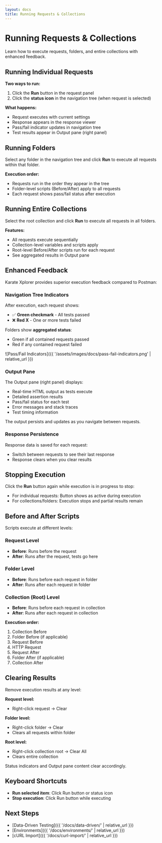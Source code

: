 ```yaml
---
layout: docs
title: Running Requests & Collections
---
```


# Running Requests & Collections

Learn how to execute requests, folders, and entire collections with enhanced feedback.

## Running Individual Requests

**Two ways to run:**

1. Click the **Run** button in the request panel
2. Click the **status icon** in the navigation tree (when request is selected)

**What happens:**
- Request executes with current settings
- Response appears in the response viewer
- Pass/fail indicator updates in navigation tree
- Test results appear in Output pane (right panel)

## Running Folders

Select any folder in the navigation tree and click **Run** to execute all requests within that folder.

**Execution order:**
- Requests run in the order they appear in the tree
- Folder-level scripts (Before/After) apply to all requests
- Each request shows pass/fail status after execution

## Running Entire Collections

Select the root collection and click **Run** to execute all requests in all folders.

**Features:**
- All requests execute sequentially
- Collection-level variables and scripts apply
- Root-level Before/After scripts run for each request
- See aggregated results in Output pane

## Enhanced Feedback

Karate Xplorer provides superior execution feedback compared to Postman:

### Navigation Tree Indicators

After execution, each request shows:
- ✅ **Green checkmark** - All tests passed
- ❌ **Red X** - One or more tests failed

Folders show **aggregated status**:
- Green if all contained requests passed
- Red if any contained request failed

![Pass/Fail Indicators]({{ '/assets/images/docs/pass-fail-indicators.png' | relative_url }})

### Output Pane

The Output pane (right panel) displays:
- Real-time HTML output as tests execute
- Detailed assertion results
- Pass/fail status for each test
- Error messages and stack traces
- Test timing information

The output persists and updates as you navigate between requests.

### Response Persistence

Response data is saved for each request:
- Switch between requests to see their last response
- Response clears when you clear results

## Stopping Execution

Click the **Run** button again while execution is in progress to stop:
- For individual requests: Button shows as active during execution
- For collections/folders: Execution stops and partial results remain

## Before and After Scripts

Scripts execute at different levels:

### Request Level
- **Before**: Runs before the request
- **After**: Runs after the request, tests go here

### Folder Level
- **Before**: Runs before each request in folder
- **After**: Runs after each request in folder

### Collection (Root) Level
- **Before**: Runs before each request in collection
- **After**: Runs after each request in collection

**Execution order:**
1. Collection Before
2. Folder Before (if applicable)
3. Request Before
4. HTTP Request
5. Request After
6. Folder After (if applicable)
7. Collection After

## Clearing Results

Remove execution results at any level:

**Request level:**
- Right-click request → Clear

**Folder level:**
- Right-click folder → Clear
- Clears all requests within folder

**Root level:**
- Right-click collection root → Clear All
- Clears entire collection

Status indicators and Output pane content clear accordingly.

## Keyboard Shortcuts

- **Run selected item**: Click Run button or status icon
- **Stop execution**: Click Run button while executing

## Next Steps

- [Data-Driven Testing]({{ '/docs/data-driven/' | relative_url }})
- [Environments]({{ '/docs/environments/' | relative_url }})
- [cURL Import]({{ '/docs/curl-import/' | relative_url }})
